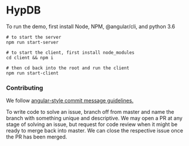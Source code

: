 # HypDB
To run the demo, first install Node, NPM, @angular/cli, and python 3.6
```
# to start the server
npm run start-server

# to start the client, first install node_modules
cd client && npm i

# then cd back into the root and run the client
npm run start-client
```

### Contributing
We follow [angular-style commit message guidelines.](https://github.com/angular/angular/blob/master/CONTRIBUTING.md#commit)

To write code to solve an issue, branch off from master and name the branch with something unique and descriptive. We may open a PR at any stage of solving an issue, but request for code review when it might be ready to merge back into master. We can close the respective issue once the PR has been merged.

